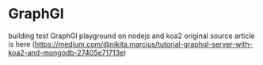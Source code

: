 # GraphGl

building test GraphGl playground on nodejs and koa2
original source article is here (https://medium.com/@nikita.marcius/tutorial-graphql-server-with-koa2-and-mongodb-27405e71713e)
